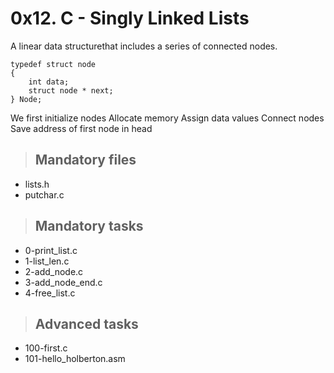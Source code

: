 # 0x12. C - Singly Linked Lists

A linear data structurethat includes a series of connected nodes.

```
typedef struct node 
{
	int data;
	struct node * next;
} Node;
```

We first initialize nodes
Allocate memory
Assign data values
Connect nodes
Save address of
first node in head

> ## Mandatory files
+ lists.h
+ putchar.c 

> ## Mandatory tasks
- 0-print_list.c
- 1-list_len.c
- 2-add_node.c
- 3-add_node_end.c
- 4-free_list.c

> ## Advanced tasks
- 100-first.c
- 101-hello_holberton.asm
